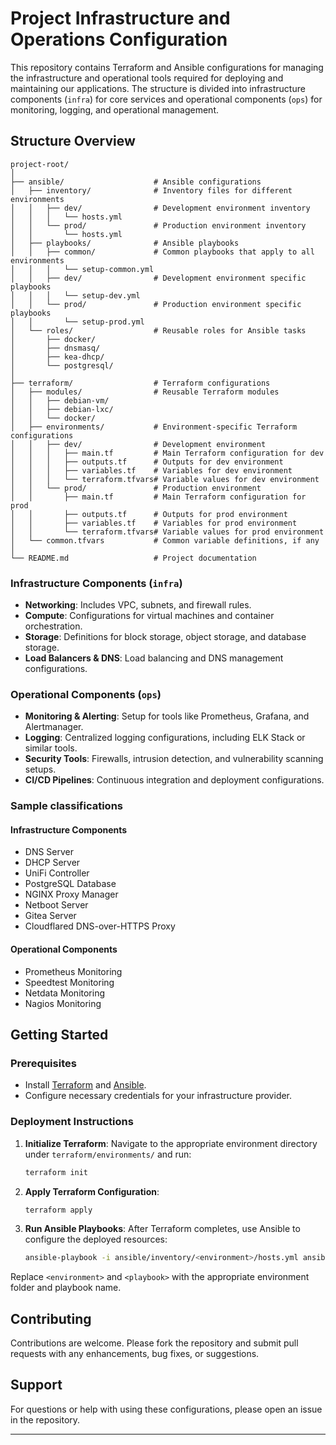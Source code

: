 # Project Infrastructure and Operations Configuration

This repository contains Terraform and Ansible configurations for managing the infrastructure and operational tools required for deploying and maintaining our applications. The structure is divided into infrastructure components (`infra`) for core services and operational components (`ops`) for monitoring, logging, and operational management.

## Structure Overview

```text
project-root/
│
├── ansible/                    # Ansible configurations
│   ├── inventory/              # Inventory files for different environments
│   │   ├── dev/                # Development environment inventory
│   │   │   └── hosts.yml
│   │   └── prod/               # Production environment inventory
│   │       └── hosts.yml
│   ├── playbooks/              # Ansible playbooks
│   │   ├── common/             # Common playbooks that apply to all environments
│   │   │   └── setup-common.yml
│   │   ├── dev/                # Development environment specific playbooks
│   │   │   └── setup-dev.yml
│   │   └── prod/               # Production environment specific playbooks
│   │       └── setup-prod.yml
│   └── roles/                  # Reusable roles for Ansible tasks
│       ├── docker/
│       ├── dnsmasq/
│       ├── kea-dhcp/
│       └── postgresql/
│
├── terraform/                  # Terraform configurations
│   ├── modules/                # Reusable Terraform modules
│   │   ├── debian-vm/
│   │   ├── debian-lxc/
│   │   └── docker/
│   ├── environments/           # Environment-specific Terraform configurations
│   │   ├── dev/                # Development environment
│   │   │   ├── main.tf         # Main Terraform configuration for dev
│   │   │   ├── outputs.tf      # Outputs for dev environment
│   │   │   ├── variables.tf    # Variables for dev environment
│   │   │   └── terraform.tfvars# Variable values for dev environment
│   │   └── prod/               # Production environment
│   │       ├── main.tf         # Main Terraform configuration for prod
│   │       ├── outputs.tf      # Outputs for prod environment
│   │       ├── variables.tf    # Variables for prod environment
│   │       └── terraform.tfvars# Variable values for prod environment
│   └── common.tfvars           # Common variable definitions, if any
│
└── README.md                   # Project documentation

```

### Infrastructure Components (`infra`)

- **Networking**: Includes VPC, subnets, and firewall rules.
- **Compute**: Configurations for virtual machines and container orchestration.
- **Storage**: Definitions for block storage, object storage, and database storage.
- **Load Balancers & DNS**: Load balancing and DNS management configurations.

### Operational Components (`ops`)

- **Monitoring & Alerting**: Setup for tools like Prometheus, Grafana, and Alertmanager.
- **Logging**: Centralized logging configurations, including ELK Stack or similar tools.
- **Security Tools**: Firewalls, intrusion detection, and vulnerability scanning setups.
- **CI/CD Pipelines**: Continuous integration and deployment configurations.

### Sample classifications

#### Infrastructure Components

- DNS Server
- DHCP Server
- UniFi Controller
- PostgreSQL Database
- NGINX Proxy Manager
- Netboot Server
- Gitea Server
- Cloudflared DNS-over-HTTPS Proxy

#### Operational Components

- Prometheus Monitoring
- Speedtest Monitoring
- Netdata Monitoring
- Nagios Monitoring

## Getting Started

### Prerequisites

- Install [Terraform](https://www.terraform.io/downloads.html) and [Ansible](https://docs.ansible.com/ansible/latest/installation_guide/intro_installation.html).
- Configure necessary credentials for your infrastructure provider.

### Deployment Instructions

1. **Initialize Terraform**:
   Navigate to the appropriate environment directory under `terraform/environments/` and run:

   ```bash
   terraform init
   ```

2. **Apply Terraform Configuration**:

   ```bash
   terraform apply
   ```

3. **Run Ansible Playbooks**:
   After Terraform completes, use Ansible to configure the deployed resources:

   ```bash
   ansible-playbook -i ansible/inventory/<environment>/hosts.yml ansible/playbooks/<playbook>.yml
   ```

Replace `<environment>` and `<playbook>` with the appropriate environment folder and playbook name.

## Contributing

Contributions are welcome. Please fork the repository and submit pull requests with any enhancements, bug fixes, or suggestions.

## Support

For questions or help with using these configurations, please open an issue in the repository.

---

